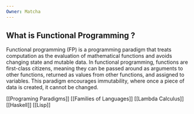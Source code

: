 ```yaml
---
Owner: Matcha
---
```

## What is Functional Programming ?
Functional programming (FP) is a programming paradigm that treats computation as the evaluation of mathematical functions and avoids changing state and mutable data. In functional programming, functions are first-class citizens, meaning they can be passed around as arguments to other functions, returned as values from other functions, and assigned to variables. This paradigm encourages immutability, where once a piece of data is created, it cannot be changed.
  
[[Programing Paradigms]]
[[Families of Languages]]
[[Lambda Calculus]]
[[Haskell]]
[[Lisp]]